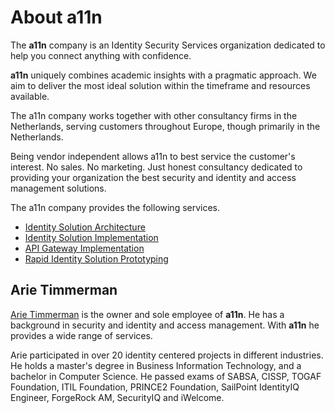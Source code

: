 
# About a11n

The __a11n__ company is an Identity Security Services organization dedicated to help you connect anything with confidence.

__a11n__ uniquely combines academic insights with a pragmatic approach. We aim to deliver the most ideal solution within the timeframe and resources available.

The a11n company works together with other consultancy firms in the Netherlands, serving customers throughout Europe, though primarily in the Netherlands.

Being vendor independent allows a11n to best service the customer's interest. No sales. No marketing. Just honest consultancy dedicated to providing your organization the best security and identity and access management solutions.

The a11n company provides the following services.

* [Identity Solution Architecture](/services/solution_architecture/)
* [Identity Solution Implementation](/services/identity_solution_implementation/)
* [API Gateway Implementation](/services/api_gateway_implementation/)
* [Rapid Identity Solution Prototyping](/services/rapid_identity_prototyping/)

## Arie Timmerman

<a href="https://www.linkedin.com/in/arietimmerman">Arie Timmerman</a> is the owner and sole employee of __a11n__. He has a background in security and identity and access management. With __a11n__ he provides a wide range of services.

Arie participated in over 20 identity centered projects in different industries. He holds a master's degree in Business Information Technology, and a bachelor in Computer Science. He passed exams of SABSA, CISSP, TOGAF Foundation, ITIL Foundation, PRINCE2 Foundation, SailPoint IdentityIQ Engineer, ForgeRock AM, SecurityIQ and iWelcome.
